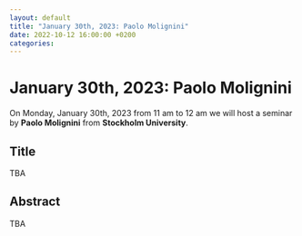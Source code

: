 ```yaml
---
layout: default
title: "January 30th, 2023: Paolo Molignini"
date: 2022-10-12 16:00:00 +0200
categories:
---
```


# January 30th, 2023: Paolo Molignini

On Monday, January 30th, 2023 from 11 am to 12 am we will host a seminar by **Paolo Molignini** from **Stockholm University**. 

## Title

TBA

## Abstract 

TBA




